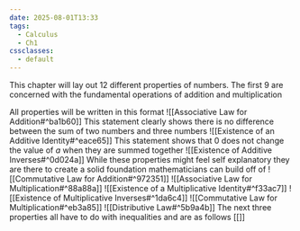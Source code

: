 ```yaml
---
date: 2025-08-01T13:33
tags:
  - Calculus
  - Ch1
cssclasses:
  - default
---
```

This chapter will lay out 12 different properties of numbers. The first 9 are concerned with the fundamental operations of addition and multiplication

All properties will be written in this format
![[Associative Law for Addition#^ba1b60]]
This statement clearly shows there is no difference between the sum of two numbers and three numbers
![[Existence of an Additive Identity#^eace65]]
This statement shows that 0 does not change the value of *a* when they are summed together
![[Existence of Additive Inverses#^0d024a]]
While these properties might feel self explanatory they are there to create a solid foundation mathematicians can build off of
![[Commutative Law for Addition#^972351]]
![[Associative Law for Multiplication#^88a88a]]
![[Existence of a Multiplicative Identity#^f33ac7]]
![[Existence of Multiplicative Inverses#^1da6c4]]
![[Commutative Law for Multiplication#^eb3a85]]
![[Distributive Law#^5b9a4b]]
The next three properties all have to do with inequalities and are as follows
[[]]